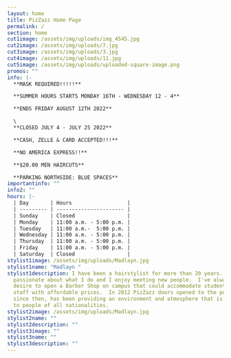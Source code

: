 ```yaml
---
layout: home
title: PizZazz Home Page
permalink: /
section: home
cut1image: /assets/img/uploads/img_4545.jpg
cut2image: /assets/img/uploads/7.jpg
cut3image: /assets/img/uploads/3.jpg
cut4image: /assets/img/uploads/11.jpg
cut5image: /assets/img/uploads/uploaded-square-image.png
promos: ""
info: |-
  **MASK REQUIRED!!!!!**

  **SUMMER HOURS STARTS MONDAY 16TH - WEDNESDAY 12 - 4**

  **ENDS FRIDAY AUGUST 12TH 2022** 

  \
  **CLOSED JULY 4 - JULY 25 2022**  

  **CASH, ZELLE & CARD ACCEPTED!!!**

  **NO AMERICA EXPRESS!!**

  **$20.00 MEN HAIRCUTS**

  **PARKING NORTHSIDE: BLUE SPACES**
importantinfo: ""
info2: ""
hours: |-
  | Day       | Hours                  |
  | --------- | ---------------------- |
  | Sunday    | Closed                 |
  | Monday    | 11:00 a.m. - 5:00 p.m. |
  | Tuesday   | 11:00 a.m.-  5:00 p.m. |
  | Wednesday | 11:00 a.m. - 5:00 p.m. |
  | Thursday  | 11:00 a.m. - 5:00 p.m. |
  | Friday    | 11:00 a.m. - 5:00 p.m. |
  | Saturday  | Closed                 |
stylist1image: /assets/img/uploads/Madlayn.jpg
stylist1name: "Madlayn "
stylist1description: I have been a hairstylist for more than 20 years.  I'm very
  passionate about what I do and I enjoy meeting new people.  I've always had a
  desire to open a Barber Shop on campus that could accommodate students and
  staff with affordable prices.  In 2012 PizZazz doors opened to the public and,
  since then, has been providing an environment and atmosphere that is welcoming
  to people of all nationalities.
stylist2image: /assets/img/uploads/Madlayn.jpg
stylist2name: ""
stylist2description: ""
stylist3image: ""
stylist3name: ""
stylist3description: ""
---
```

